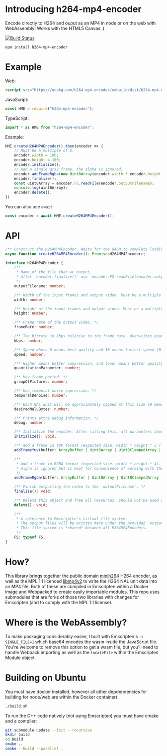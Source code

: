# Introducing h264-mp4-encoder
Encode directly to H264 and ouput as an MP4 in node or on the web with WebAssembly! Works with the HTML5 Canvas :)

[![Build Status](https://travis-ci.org/TrevorSundberg/h264-mp4-encoder.svg?branch=master)](https://travis-ci.org/TrevorSundberg/h264-mp4-encoder)
```
npm install h264-mp4-encoder
```

# Example
Web:
```html
<script src="https://unpkg.com/h264-mp4-encoder/embuild/dist/h264-mp4-encoder.web.js"></script>
```
JavaScript:
```js
const HME = require("h264-mp4-encoder");
```
TypeScript:
```ts
import * as HME from "h264-mp4-encoder";
```

Example:
```js
HME.createH264MP4Encoder().then(encoder => {
    // Must be a multiple of 2.
    encoder.width = 100;
    encoder.height = 100;
    encoder.initialize();
    // Add a single gray frame, the alpha is ignored.
    encoder.addFrameRgba(new Uint8Array(encoder.width * encoder.height * 4).fill(128))
    encoder.finalize();
    const uint8Array = encoder.FS.readFile(encoder.outputFilename);
    console.log(uint8Array);
    encoder.delete();
})
````

You can also use `await`:
```js
const encoder = await HME.createH264MP4Encoder();
```

# API

```ts
/** Construct the H264MP4Encoder. Waits for the WASM to complete loading before returning. */
async function createH264MP4Encoder(): Promise<H264MP4Encoder>;

interface H264MP4Encoder {
    /**
     * Name of the file that we output.
     * After `encoder.finalize()` use `encoder.FS.readFile(encoder.outputFilename)` after `finalize`.
     */
    outputFilename: number;

    /** Width of the input frames and output video. Must be a multiple of 2. */
    width: number;

    /** Height of the input frames and output video. Must be a multiple of 2. */
    height: number;

    /** Frame rate of the output video. */
    frameRate: number;

    /** The bitrate in kbps relative to the frame_rate. Overwrites quantization_parameter. */
    kbps: number;

    /** Speed where 0 means best quality and 10 means fastest speed [0..10]. */
    speed: number;

    /** Higher means better compression, and lower means better quality [10..51]. */
    quantizationParameter: number;

    /** Key frame period. */
    groupOfPictures: number;

    /** Use temporal noise supression. */
    temporalDenoise: number;

    /** Each NAL unit will be approximately capped at this size (0 means unlimited). */
    desiredNaluBytes: number;

    /** Prints extra debug information. */
    debug: number;

    /** Initialize the encoder. After calling this, all parameters above will be readonly. */
    initialize(): void;

    /** Add a frame in YUV format (expected size: width * height * 3 / 2). */
    addFrameYuv(buffer: ArrayBuffer | Uint8Array | Uint8ClampedArray | Int8Array | string): void;

    /**
     * Add a frame in RGBA format (expected size: width * height * 4).
     * Alpha is ignored but is kept for convenience of working with the HTML5 canvas.getImageData().
     */
    addFrameRgba(buffer: ArrayBuffer | Uint8Array | Uint8ClampedArray | Int8Array | string): void;

    /** Finish outputting the video to the `outputFilename`. */
    finalize(): void;

    /** Delete this object and free all resources. Should not be used again. */
    delete(): void;

    /**
     * A reference to Emscripten's virtual file system.
     * The output files will be written here under the provided `outputFilename`.
     * This file system is *shared* between all H264MP4Encoders.
     */
    FS: typeof FS;
}
```

# How?
This library brings together the public domain [minih264](https://github.com/lieff/minih264) H264 encoder, as well as the MPL 1.1 licenced [libmp4v2](https://github.com/sergiomb2/libmp4v2) to write the H264 NAL unit data into an MP4 file. Both of these are compiled in Emscripten within a Docker image and Webpacked to create easily importable modules. This repo uses submodules that are forks of those two libraries with changes for Emscripten (and to comply with the MPL 1.1 license).

# Where is the WebAssembly?
To make packaging considerably easier, I built with Emscripten's `-s SINGLE_FILE=1` which base64 encodes the wasm inside the JavaScript file. You're welcome to remove this option to get a wasm file, but you'll need to handle Webpack importing as well as the `locateFile` within the Emscripten Module object.

# Building on Ubuntu
You must have docker installed, however all other depdendencies for building for node/web are within the Docker container).

```bash
./build.sh
```

To run the C++ code natively (not using Emscripten) you must have cmake and a compiler:
```bash
git submodule update --init --recursive
mkdir build
cd build
cmake ..
cmake --build --parallel .
```
